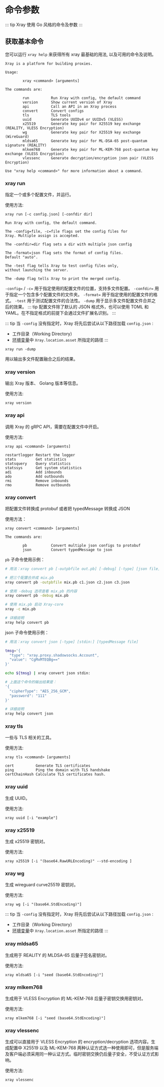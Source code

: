 # 命令参数

::: tip Xray 使用 Go 风格的命令及参数 :::

## 获取基本命令

您可以运行 `xray help` 来获得所有 xray 最基础的用法, 以及可用的命令及说明。

```
Xray is a platform for building proxies.

Usage:

        xray <command> [arguments]

The commands are:

        run          Run Xray with config, the default command
        version      Show current version of Xray
        api          Call an API in an Xray process
        convert      Convert configs
        tls          TLS tools
        uuid         Generate UUIDv4 or UUIDv5 (VLESS)
        x25519       Generate key pair for X25519 key exchange (REALITY, VLESS Encryption)
        wg           Generate key pair for X25519 key exchange (WireGuard)
        mldsa65      Generate key pair for ML-DSA-65 post-quantum signature (REALITY)
        mlkem768     Generate key pair for ML-KEM-768 post-quantum key exchange (VLESS Encryption)
        vlessenc     Generate decryption/encryption json pair (VLESS Encryption)

Use "xray help <command>" for more information about a command.
```

### xray run

指定一个或多个配置文件，并运行。

使用方法:

```
xray run [-c config.json] [-confdir dir]
```

```
Run Xray with config, the default command.

The -config=file, -c=file flags set the config files for
Xray. Multiple assign is accepted.

The -confdir=dir flag sets a dir with multiple json config

The -format=json flag sets the format of config files.
Default "auto".

The -test flag tells Xray to test config files only,
without launching the server.

The -dump flag tells Xray to print the merged config.
```

`-config=` / `-c=` 用于指定使用的配置文件的位置，支持多文件配置。 `-confdir=`
用于指定一个包含多个配置文件的文件夹。 `-format=` 用于指定使用的配置文件的格式。
`-test` 用于测试配置文件的合法性。 `-dump`
用于显示多文件配置文件合并之后的效果。 ::: tip 配置文件除了默认的 JSON
格式外，也可以使用 TOML 和 YAML。在不指定格式的前提下会通过文件扩展名识别。 :::

::: tip 当 `-config` 没有指定时，Xray 将先后尝试从以下路径加载 `config.json` :

- 工作目录（Working Directory）
- [环境变量](../config/features/env.md#资源文件路径)中 `Xray.location.asset`
  所指定的路径 :::

```
xray run -dump
```

用以输出多文件配置融合之后的结果。

### xray version

输出 Xray 版本、 Golang 版本等信息。

使用方法:

```
xray version
```

### xray api

调用 Xray 的 gRPC API，需要在配置文件中开启。

使用方法:

```
xray api <command> [arguments]
```

```
restartlogger Restart the logger
stats         Get statistics
statsquery    Query statistics
statssys      Get system statistics
adi           Add inbounds
ado           Add outbounds
rmi           Remove inbounds
rmo           Remove outbounds
```

### xray convert

把配置文件转换成 protobuf 或者把 typedMessage 转换成 JSON

使用方法：

```
xray convert <command> [arguments]

The commands are:

        pb           Convert multiple json configs to protobuf
        json         Convert typedMessage to json
```

`pb` 子命令使用示例：

```bash
# 用法：xray convert pb [-outpbfile out.pb] [-debug] [-type] [json file] [json file] ...

# 把三个配置合并成 mix.pb
xray convert pb -outpbfile mix.pb c1.json c2.json c3.json

# 使用 -debug 选项查看 mix.pb 的内容
xray convert pb -debug mix.pb

# 使用 mix.pb 启动 Xray-core
xray -c mix.pb

# 详细说明
xray help convert pb
```

json 子命令使用示例：

```bash
# 用法：xray convert json [-type] [stdin:] [typedMessage file]

tmsg='{
  "type": "xray.proxy.shadowsocks.Account",
  "value": "CgMxMTEQBg=="
}'

echo ${tmsg} | xray convert json stdin:

# 上面这个命令的输出结果是：
'{
  "cipherType": "AES_256_GCM",
  "password": "111"
}'

# 详细说明
xray help convert json
```

### xray tls

一些与 TLS 相关的工具。

使用方法:

```
xray tls <command> [arguments]
```

```
cert          Generate TLS certificates
ping          Ping the domain with TLS handshake
certChainHash Calculate TLS certificates hash.
```

### xray uuid

生成 UUID。

使用方法:

```
xray uuid [-i "example"]
```

### xray x25519

生成 x25519 密钥对。

使用方法:

```
xray x25519 [-i "(base64.RawURLEncoding)" --std-encoding ]
```

### xray wg

生成 wireguard curve25519 密钥对。

使用方法:

```
xray wg [-i "(base64.StdEncoding)"]
```

::: tip 当 `-config` 没有指定时，Xray 将先后尝试从以下路径加载 `config.json` :

- 工作目录（Working Directory）
- [环境变量](../config/features/env.md#资源文件路径)中 `Xray.location.asset`
  所指定的路径 :::

### xray mldsa65

生成用于 REALITY 的 MLDSA-65 后量子签名密钥对。

使用方法:

```
xray mldsa65 [-i "seed (base64.StdEncoding)"]
```

### xray mlkem768

生成用于 VLESS Encryption 的 ML-KEM-768 后量子密钥交换用密钥对。

使用方法:

```
xray mlkem768 [-i "seed (base64.StdEncoding)"]
```

### xray vlessenc

生成可以直接用于 VLESS Encryption 的 encryption/decryption 选项内容。生成配置中
X25519 以及 ML-KEM-768
两种认证方式选一种使用即可，但是服务端及客户端必须采用同一种认证方式。临时密钥交换仍后量子安全，不受认证方式影响。

使用方法:

```
xray vlessenc
```
